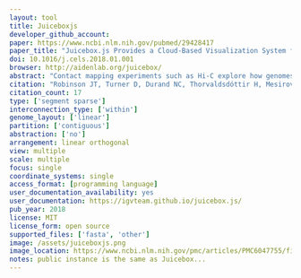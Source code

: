 ```yaml
---
layout: tool 
title: Juiceboxjs
developer_github_account: 
paper: https://www.ncbi.nlm.nih.gov/pubmed/29428417
paper_title: "Juicebox.js Provides a Cloud-Based Visualization System for Hi-C Data."
doi: 10.1016/j.cels.2018.01.001
browser: http://aidenlab.org/juicebox/
abstract: "Contact mapping experiments such as Hi-C explore how genomes fold in 3D. Here, we introduce Juicebox.js, a cloud-based web application for exploring the resulting datasets. Like the original Juicebox application, Juicebox.js allows users to zoom in and out of such datasets using an interface similar to Google Earth. Juicebox.js also has many features designed to facilitate data reproducibility and sharing. Furthermore, Juicebox.js encodes the exact state of the browser in a shareable URL. Creating a public browser for a new Hi-C dataset does not require coding and can be accomplished in under a minute. The web app also makes it possible to create interactive figures online that can complement or replace ordinary journal figures. When combined with Juicer, this makes the entire process of data analysis transparent, insofar as every step from raw reads to published figure is publicly available as open source code."
citation: "Robinson JT, Turner D, Durand NC, Thorvaldsdóttir H, Mesirov JP, Aiden EL. Juicebox.js Provides a Cloud-Based Visualization System for Hi-C Data. Cell Syst. Elsevier; 2018;6: 256–258.e1."
citation_count: 17
type: ['segment sparse']
interconnection_type: ['within']
genome_layout: ['linear']
partition: ['contiguous']
abstraction: ['no']
arrangement: linear orthogonal
view: multiple
scale: multiple
focus: single
coordinate_systems: single
access_format: [programming language]
user_documentation_availability: yes
user_documentation: https://igvteam.github.io/juicebox.js/
pub_year: 2018
license: MIT
license_form: open source
supported_files: ['fasta', 'other']
image: /assets/juiceboxjs.png
image_location: https://www.ncbi.nlm.nih.gov/pmc/articles/PMC6047755/figure/F1/
notes: public instance is the same as Juicebox... 
---
```

